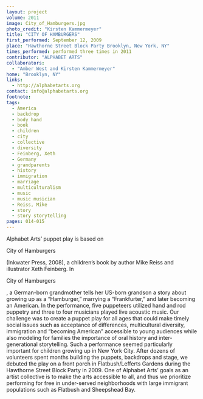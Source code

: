 ```yaml
---
layout: project
volume: 2011
image: City_of_Hamburgers.jpg
photo_credit: "Kirsten Kammermeyer"
title: "CITY OF HAMBURGERS"
first_performed: September 12, 2009
place: "Hawthorne Street Block Party Brooklyn, New York, NY"
times_performed: performed three times in 2011
contributor: "ALPHABET ARTS"
collaborators: 
  - "Amber West and Kirsten Kammermeyer"
home: "Brooklyn, NY"
links: 
  - http://alphabetarts.org
contact: info@alphabetarts.org
footnote: 
tags: 
  - America
  - backdrop
  - body hand
  - book
  - children
  - city
  - collective
  - diversity
  - Feinberg, Xeth
  - Germany
  - grandparents
  - history
  - immigration
  - marriage
  - multiculturalism
  - music
  - music musician
  - Reiss, Mike
  - story
  - story storytelling
pages: 014-015
---
```


Alphabet Arts’ puppet play is based on 

City of Hamburgers

 (Inkwater Press, 2008), a children’s book by author Mike Reiss and illustrator Xeth Feinberg. In 

City of Hamburgers

, a German-born grandmother tells her US-born grandson a story about growing up as a “Hamburger,” marrying a “Frankfurter,” and later becoming an American. In the performance, five puppeteers utilized hand and rod puppetry and three to four musicians played live acoustic music. Our challenge was to create a puppet play for all ages that could make timely social issues such as acceptance of differences, multicultural diversity, immigration and “becoming American” accessible to young audiences while also modeling for families the importance of oral history and inter-generational storytelling. Such a performance seemed particularly important for children growing up in New York City. After dozens of volunteers spent months building the puppets, backdrops and stage, we debuted the play on a front porch in Flatbush/Lefferts Gardens during the Hawthorne Street Block Party in 2009. One of Alphabet Arts’ goals as an artist collective is to make the arts accessible to all, and thus we prioritize performing for free in under-served neighborhoods with large immigrant populations such as Flatbush and Sheepshead Bay.

